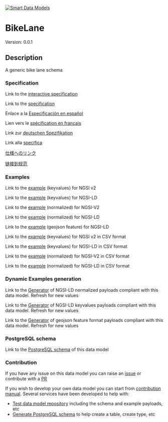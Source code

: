 [![Smart Data Models](https://smartdatamodels.org/wp-content/uploads/2022/01/SmartDataModels_logo.png "Logo")](https://smartdatamodels.org)
# BikeLane
Version: 0.0.1

## Description 

A generic bike lane schema
### Specification

Link to the [interactive specification](https://swagger.lab.fiware.org/?url=https://smart-data-models.github.io/dataModel.Transportation/BikeLane/swagger.yaml)

Link to the [specification](https://github.com/smart-data-models/dataModel.Transportation/blob/master/BikeLane/doc/spec.md)

Enlace a la [Especificación en español](https://github.com/smart-data-models/dataModel.Transportation/blob/master/BikeLane/doc/spec_ES.md)

Lien vers le [spécification en français](https://github.com/smart-data-models/dataModel.Transportation/blob/master/BikeLane/doc/spec_FR.md)

Link zur [deutschen Spezifikation](https://github.com/smart-data-models/dataModel.Transportation/blob/master/BikeLane/doc/spec_DE.md)

Link alla [specifica](https://github.com/smart-data-models/dataModel.Transportation/blob/master/BikeLane/doc/spec_IT.md)

[仕様へのリンク](https://github.com/smart-data-models/dataModel.Transportation/blob/master/BikeLane/doc/spec_JA.md)

[链接到规范](https://github.com/smart-data-models/dataModel.Transportation/blob/master/BikeLane/doc/spec_ZH.md)
### Examples

Link to the [example](https://smart-data-models.github.io/dataModel.Transportation/BikeLane/examples/example.json) (keyvalues) for NGSI v2

Link to the [example](https://smart-data-models.github.io/dataModel.Transportation/BikeLane/examples/example.jsonld) (keyvalues) for NGSI-LD

Link to the [example](https://smart-data-models.github.io/dataModel.Transportation/BikeLane/examples/example-normalized.json) (normalized) for NGSI-V2

Link to the [example](https://smart-data-models.github.io/dataModel.Transportation/BikeLane/examples/example-normalized.jsonld) (normalized) for NGSI-LD

Link to the [example](https://smart-data-models.github.io/dataModel.Transportation/BikeLane/examples/example-geojsonfeature.json) (geojson feature) for NGSI-LD

Link to the [example](https://github.com/smart-data-models/dataModel.Transportation/blob/master/BikeLane/examples/example.json.csv) (keyvalues) for NGSI v2 in CSV format

Link to the [example](https://github.com/smart-data-models/dataModel.Transportation/blob/master/BikeLane/examples/example.jsonld.csv) (keyvalues) for NGSI-LD in CSV format

Link to the [example](https://github.com/smart-data-models/dataModel.Transportation/blob/master/BikeLane/examples/example-normalized.json.csv) (normalized) for NGSI-V2 in CSV format

Link to the [example](https://github.com/smart-data-models/dataModel.Transportation/blob/master/BikeLane/examples/example-normalized.jsonld.csv) (normalized) for NGSI-LD in CSV format
### Dynamic Examples generation

Link to the [Generator](https://smartdatamodels.org/extra/ngsi-ld_generator.php?schemaUrl=https://raw.githubusercontent.com/smart-data-models/dataModel.Transportation/master/BikeLane/schema.json&email=info@smartdatamodels.org) of NGSI-LD normalized payloads compliant with this data model. Refresh for new values

Link to the [Generator](https://smartdatamodels.org/extra/ngsi-ld_generator_keyvalues.php?schemaUrl=https://raw.githubusercontent.com/smart-data-models/dataModel.Transportation/master/BikeLane/schema.json&email=info@smartdatamodels.org) of NGSI-LD keyvalues payloads compliant with this data model. Refresh for new values

Link to the [Generator](https://smartdatamodels.org/extra/geojson_features_generator.php?schemaUrl=https://raw.githubusercontent.com/smart-data-models/dataModel.Transportation/master/BikeLane/schema.json&email=info@smartdatamodels.org) of geojson feature format payloads compliant with this data model. Refresh for new values
### PostgreSQL schema

Link to the [PostgreSQL schema](https://github.com/smart-data-models/dataModel.Transportation/blob/master/BikeLane/schema.sql) of this data model
### Contribution

 If you have any issue on this data model you can raise an [issue](https://github.com/smart-data-models/dataModel.Transportation/issues)  or contribute with a [PR](https://github.com/smart-data-models/dataModel.Transportation/pulls)

 If you wish to develop your own data model you can start from [contribution manual](https://bit.ly/contribution_manual). Several services have been developed to help with: 
 - [Test data model repository](https://smartdatamodels.org/index.php/data-models-contribution-api/) including the schema and example payloads, etc
 - [Generate PostgreSQL schema](https://smartdatamodels.org/index.php/sql-service/) to help create a table, create type, etc